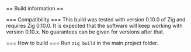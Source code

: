 == Build information ==

=== Compatibility ===
This build was tested with version 0.10.0 of Zig and requires Zig 0.10.0. It is expected that the software will keep working with version 0.10.x. No guarantees can be given for versions after that.

=== How to build ===
Run `zig build` in the main project folder.
